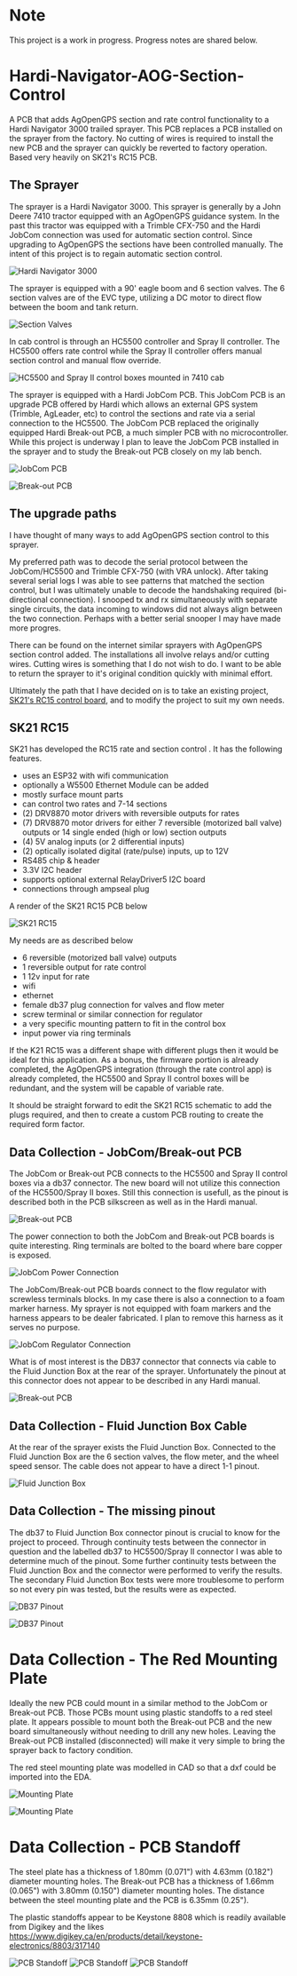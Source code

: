 # Note

This project is a work in progress. Progress notes are shared below.


# Hardi-Navigator-AOG-Section-Control

 A PCB that adds AgOpenGPS section and rate control functionality to a Hardi Navigator 3000 trailed sprayer. This PCB replaces a PCB installed on the sprayer from the factory. No cutting of wires is required to install the new PCB and the sprayer can quickly be reverted to factory operation. Based very heavily on SK21's RC15 PCB.


 ## The Sprayer

 The sprayer is a Hardi Navigator 3000. This sprayer is generally by a John Deere 7410 tractor equipped with an AgOpenGPS guidance system. In the past this tractor was equipped with a Trimble CFX-750 and the Hardi JobCom connection was used for automatic section control. Since upgrading to AgOpenGPS the sections have been controlled manually. The intent of this project is to regain automatic section control.

  ![Hardi Navigator 3000](/images/Hardi_Navigator_3000.jpg)
 

 The sprayer is equipped with a 90' eagle boom and 6 section valves. The 6 section valves are of the EVC type, utilizing a DC motor to direct flow between the boom and tank return.

 ![Section Valves](/images/Fluid_Junction_Box.jpg)


 In cab control is through an HC5500 controller and Spray II controller. The HC5500 offers rate control while the Spray II controller offers manual section control and manual flow override.

  ![HC5500 and Spray II control boxes mounted in 7410 cab](/images/HC5500_SprayII.jpg "Cab controls")

  
 The sprayer is equipped with a Hardi JobCom PCB. This JobCom PCB is an upgrade PCB offered by Hardi which allows an external GPS system (Trimble, AgLeader, etc) to control the sections and rate via a serial connection to the HC5500. The JobCom PCB replaced the originally equipped Hardi Break-out PCB, a much simpler PCB with no microcontroller. While this project is underway I plan to leave the JobCom PCB installed in the sprayer and to study the Break-out PCB closely on my lab bench.

  ![JobCom PCB](/images/JobCom_PCB.jpg "JobCom PCB")

  ![Break-out PCB](/images/Break-out_PCB.jpg "Break-out PCB")


## The upgrade paths

I have thought of many ways to add AgOpenGPS section control to this sprayer.

My preferred path was to decode the serial protocol between the JobCom/HC5500 and Trimble CFX-750 (with VRA unlock). After taking several serial logs I was able to see patterns that matched the section control, but I was ultimately unable to decode the handshaking required (bi-directional connection). I snooped tx and rx simultaneously with separate single circuits, the data incoming to windows did not always align between the two connection. Perhaps with a better serial snooper I may have made more progres.

There can be found on the internet similar sprayers with AgOpenGPS section control added. The installations all involve relays and/or cutting wires. Cutting wires is something that I do not wish to do. I want to be able to return the sprayer to it's original condition quickly with minimal effort.

Ultimately the path that I have decided on is to take an existing project, [SK21's RC15 control board](https://github.com/SK21/AOG_RC), and to modify the project to suit my own needs.


## SK21 RC15

SK21 has developed the RC15 rate and section control . It has the following features.

- uses an ESP32 with wifi communication
- optionally a W5500 Ethernet Module can be added
- mostly surface mount parts
- can control two rates and 7-14 sections
- (2) DRV8870 motor drivers with reversible outputs for rates
- (7) DRV8870 motor drivers for either 7 reversible (motorized ball valve) outputs or 14 single ended (high or low) section outputs
- (4) 5V analog inputs (or 2 differential inputs)
- (2) optically isolated digital (rate/pulse) inputs, up to 12V
- RS485 chip & header
- 3.3V I2C header
- supports optional external RelayDriver5 I2C board
- connections through ampseal plug

A render of the SK21 RC15 PCB below

![SK21 RC15](images/K21_RC15.jpg "SK21 RC15")

My needs are as described below
- 6 reversible (motorized ball valve) outputs
- 1 reversible output for rate control
- 1 12v input for rate
- wifi
- ethernet
- female db37 plug connection for valves and flow meter
- screw terminal or similar connection for regulator
- a very specific mounting pattern to fit in the control box
- input power via ring terminals

If the K21 RC15 was a different shape with different plugs then it would be ideal for this application. As a bonus, the firmware portion is already completed, the AgOpenGPS integration (through the rate control app) is already completed, the HC5500 and Spray II control boxes will be redundant, and the system will be capable of variable rate.

It should be straight forward to edit the SK21 RC15 schematic to add the plugs required, and then to create a custom PCB routing to create the required form factor.


## Data Collection - JobCom/Break-out PCB

The JobCom or Break-out PCB connects to the HC5500 and Spray II control boxes via a db37 connector. The new board will not utilize this connection of the HC5500/Spray II boxes. Still this connection is usefull, as the pinout is described both in the PCB silkscreen as well as in the Hardi manual.

![Break-out PCB](/images/Break-out_PCB_markup.jpg "Break-out PCB")


The power connection to both the JobCom and Break-out PCB boards is quite interesting. Ring terminals are bolted to the board where bare copper is exposed.

![JobCom Power Connection](/images/JobCom_power_connection.jpg "JobCom Power Connection")


The JobCom/Break-out PCB boards connect to the flow regulator with screwless terminals blocks. In my case there is also a connection to a foam marker harness. My sprayer is not equipped with foam markers and the harness appears to be dealer fabricated. I plan to remove this harness as it serves no purpose.

![JobCom Regulator Connection](/images/JobCom_regulator_connection.jpg "JobCom Regulator Connection")


What is of most interest is the DB37 connector that connects via cable to the Fluid Junction Box at the rear of the sprayer. Unfortunately the pinout at this connector does not appear to be described in any Hardi manual.

![Break-out PCB](/images/Break-out_PCB_markup.jpg "Break-out PCB")


## Data Collection - Fluid Junction Box Cable

At the rear of the sprayer exists the Fluid Junction Box. Connected to the Fluid Junction Box are the 6 section valves, the flow meter, and the wheel speed sensor. The cable does not appear to have a direct 1-1 pinout.

![Fluid Junction Box](/images/Fluid_Junction_Box_silkscreen.jpg "Fluid Junction Box")


## Data Collection - The missing pinout

The db37 to Fluid Junction Box connector pinout is crucial to know for the project to proceed. Through continuity tests between the connector in question and the labelled db37 to HC5500/Spray II connector I was able to determine much of the pinout. Some further continuity tests between the Fluid Junction Box and the connector were performed to verify the results. The secondary Fluid Junction Box tests were more troublesome to perform so not every pin was tested, but the results were as expected.

![DB37 Pinout](/images/db37_pinout.jpg "DB37 Pinout")

![DB37 Pinout](/images/EDA_db37_pinout.jpg "DB37 Pinout")


# Data Collection - The Red Mounting Plate

Ideally the new PCB could mount in a similar method to the JobCom or Break-out PCB. Those PCBs mount using plastic standoffs to a red steel plate. It appears possible to mount both the Break-out PCB and the new board simultaneously without needing to drill any new holes. Leaving the Break-out PCB installed (disconnected) will make it very simple to bring the sprayer back to factory condition.

The red steel mounting plate was modelled in CAD so that a dxf could be imported into the EDA.

![Mounting Plate](/images/RedMountingPlate.jpg "Mounting Plate")

![Mounting Plate](/images/EDARedMountingPlateDXF.jpg "Mounting Plate")


# Data Collection - PCB Standoff

The steel plate has a thickness of 1.80mm (0.071") with 4.63mm (0.182") diameter mounting holes. The Break-out PCB has a thickness of 1.66mm (0.065") with 3.80mm (0.150") diameter mounting holes. The distance between the steel mounting plate and the PCB is 6.35mm (0.25").

The plastic standoffs appear to be Keystone 8808 which is readily available from Digikey and the likes https://www.digikey.ca/en/products/detail/keystone-electronics/8803/317140

![PCB Standoff](/images/PCB_Standoff.jpg "PCB Standoff")
![PCB Standoff](/images/PCB_Standoff2.jpg "PCB Standoff")
![PCB Standoff](/images/PCB_Standoff3.jpg "PCB Standoff")




